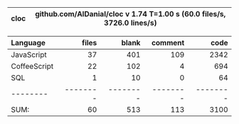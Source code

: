 
cloc|github.com/AlDanial/cloc v 1.74  T=1.00 s (60.0 files/s, 3726.0 lines/s)
--- | ---

Language|files|blank|comment|code
:-------|-------:|-------:|-------:|-------:
JavaScript|37|401|109|2342
CoffeeScript|22|102|4|694
SQL|1|10|0|64
--------|--------|--------|--------|--------
SUM:|60|513|113|3100

